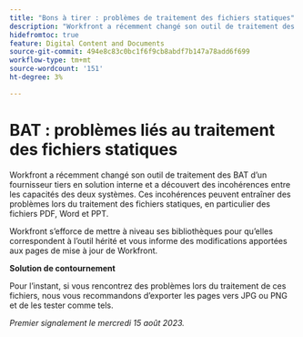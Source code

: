 ```yaml
---
title: "Bons à tirer : problèmes de traitement des fichiers statiques"
description: "Workfront a récemment changé son outil de traitement des BAT d’un fournisseur tiers en solution interne et a découvert des incohérences entre les capacités des deux systèmes. Ces incohérences peuvent entraîner des problèmes lors du traitement des fichiers statiques, en particulier des fichiers PDF, Word et PPT. Une solution est disponible"
hidefromtoc: true
feature: Digital Content and Documents
source-git-commit: 494e8c83c0bc1f6f9cb8abdf7b147a78add6f699
workflow-type: tm+mt
source-wordcount: '151'
ht-degree: 3%

---
```



# BAT : problèmes liés au traitement des fichiers statiques

<!--WF and WFP TOCs-->

Workfront a récemment changé son outil de traitement des BAT d’un fournisseur tiers en solution interne et a découvert des incohérences entre les capacités des deux systèmes. Ces incohérences peuvent entraîner des problèmes lors du traitement des fichiers statiques, en particulier des fichiers PDF, Word et PPT.

Workfront s’efforce de mettre à niveau ses bibliothèques pour qu’elles correspondent à l’outil hérité et vous informe des modifications apportées aux pages de mise à jour de Workfront.

**Solution de contournement**

Pour l’instant, si vous rencontrez des problèmes lors du traitement de ces fichiers, nous vous recommandons d’exporter les pages vers JPG ou PNG et de les tester comme tels.

_Premier signalement le mercredi 15 août 2023._
